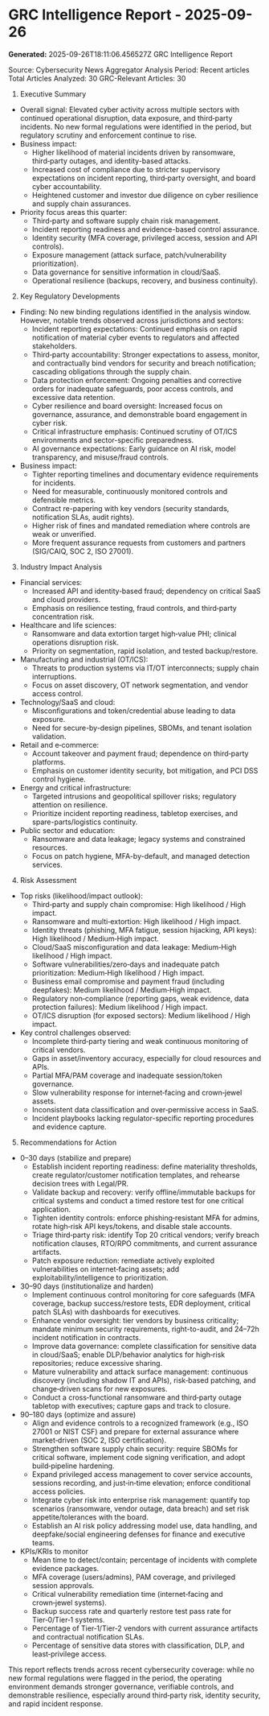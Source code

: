 # GRC Intelligence Report - 2025-09-26
**Generated:** 2025-09-26T18:11:06.456527Z
GRC Intelligence Report

Source: Cybersecurity News Aggregator
Analysis Period: Recent articles
Total Articles Analyzed: 30
GRC-Relevant Articles: 30

1) Executive Summary
- Overall signal: Elevated cyber activity across multiple sectors with continued operational disruption, data exposure, and third‑party incidents. No new formal regulations were identified in the period, but regulatory scrutiny and enforcement continue to rise.
- Business impact:
  - Higher likelihood of material incidents driven by ransomware, third‑party outages, and identity-based attacks.
  - Increased cost of compliance due to stricter supervisory expectations on incident reporting, third‑party oversight, and board cyber accountability.
  - Heightened customer and investor due diligence on cyber resilience and supply chain assurances.
- Priority focus areas this quarter:
  - Third‑party and software supply chain risk management.
  - Incident reporting readiness and evidence-based control assurance.
  - Identity security (MFA coverage, privileged access, session and API controls).
  - Exposure management (attack surface, patch/vulnerability prioritization).
  - Data governance for sensitive information in cloud/SaaS.
  - Operational resilience (backups, recovery, and business continuity).

2) Key Regulatory Developments
- Finding: No new binding regulations identified in the analysis window. However, notable trends observed across jurisdictions and sectors:
  - Incident reporting expectations: Continued emphasis on rapid notification of material cyber events to regulators and affected stakeholders.
  - Third‑party accountability: Stronger expectations to assess, monitor, and contractually bind vendors for security and breach notification; cascading obligations through the supply chain.
  - Data protection enforcement: Ongoing penalties and corrective orders for inadequate safeguards, poor access controls, and excessive data retention.
  - Cyber resilience and board oversight: Increased focus on governance, assurance, and demonstrable board engagement in cyber risk.
  - Critical infrastructure emphasis: Continued scrutiny of OT/ICS environments and sector-specific preparedness.
  - AI governance expectations: Early guidance on AI risk, model transparency, and misuse/fraud controls.
- Business impact:
  - Tighter reporting timelines and documentary evidence requirements for incidents.
  - Need for measurable, continuously monitored controls and defensible metrics.
  - Contract re-papering with key vendors (security standards, notification SLAs, audit rights).
  - Higher risk of fines and mandated remediation where controls are weak or unverified.
  - More frequent assurance requests from customers and partners (SIG/CAIQ, SOC 2, ISO 27001).

3) Industry Impact Analysis
- Financial services:
  - Increased API and identity‑based fraud; dependency on critical SaaS and cloud providers.
  - Emphasis on resilience testing, fraud controls, and third‑party concentration risk.
- Healthcare and life sciences:
  - Ransomware and data extortion target high‑value PHI; clinical operations disruption risk.
  - Priority on segmentation, rapid isolation, and tested backup/restore.
- Manufacturing and industrial (OT/ICS):
  - Threats to production systems via IT/OT interconnects; supply chain interruptions.
  - Focus on asset discovery, OT network segmentation, and vendor access control.
- Technology/SaaS and cloud:
  - Misconfigurations and token/credential abuse leading to data exposure.
  - Need for secure-by-design pipelines, SBOMs, and tenant isolation validation.
- Retail and e‑commerce:
  - Account takeover and payment fraud; dependence on third‑party platforms.
  - Emphasis on customer identity security, bot mitigation, and PCI DSS control hygiene.
- Energy and critical infrastructure:
  - Targeted intrusions and geopolitical spillover risks; regulatory attention on resilience.
  - Prioritize incident reporting readiness, tabletop exercises, and spare-parts/logistics continuity.
- Public sector and education:
  - Ransomware and data leakage; legacy systems and constrained resources.
  - Focus on patch hygiene, MFA-by-default, and managed detection services.

4) Risk Assessment
- Top risks (likelihood/impact outlook):
  - Third‑party and supply chain compromise: High likelihood / High impact.
  - Ransomware and multi‑extortion: High likelihood / High impact.
  - Identity threats (phishing, MFA fatigue, session hijacking, API keys): High likelihood / Medium‑High impact.
  - Cloud/SaaS misconfiguration and data leakage: Medium‑High likelihood / High impact.
  - Software vulnerabilities/zero‑days and inadequate patch prioritization: Medium‑High likelihood / High impact.
  - Business email compromise and payment fraud (including deepfakes): Medium likelihood / Medium‑High impact.
  - Regulatory non‑compliance (reporting gaps, weak evidence, data protection failures): Medium likelihood / High impact.
  - OT/ICS disruption (for exposed sectors): Medium likelihood / High impact.
- Key control challenges observed:
  - Incomplete third‑party tiering and weak continuous monitoring of critical vendors.
  - Gaps in asset/inventory accuracy, especially for cloud resources and APIs.
  - Partial MFA/PAM coverage and inadequate session/token governance.
  - Slow vulnerability response for internet‑facing and crown‑jewel assets.
  - Inconsistent data classification and over‑permissive access in SaaS.
  - Incident playbooks lacking regulator-specific reporting procedures and evidence capture.

5) Recommendations for Action
- 0–30 days (stabilize and prepare)
  - Establish incident reporting readiness: define materiality thresholds, create regulator/customer notification templates, and rehearse decision trees with Legal/PR.
  - Validate backup and recovery: verify offline/immutable backups for critical systems and conduct a timed restore test for one critical application.
  - Tighten identity controls: enforce phishing‑resistant MFA for admins, rotate high‑risk API keys/tokens, and disable stale accounts.
  - Triage third‑party risk: identify Top 20 critical vendors; verify breach notification clauses, RTO/RPO commitments, and current assurance artifacts.
  - Patch exposure reduction: remediate actively exploited vulnerabilities on internet‑facing assets; add exploitability/intelligence to prioritization.
- 30–90 days (institutionalize and harden)
  - Implement continuous control monitoring for core safeguards (MFA coverage, backup success/restore tests, EDR deployment, critical patch SLAs) with dashboards for executives.
  - Enhance vendor oversight: tier vendors by business criticality; mandate minimum security requirements, right-to-audit, and 24–72h incident notification in contracts.
  - Improve data governance: complete classification for sensitive data in cloud/SaaS; enable DLP/behavior analytics for high‑risk repositories; reduce excessive sharing.
  - Mature vulnerability and attack surface management: continuous discovery (including shadow IT and APIs), risk‑based patching, and change‑driven scans for new exposures.
  - Conduct a cross‑functional ransomware and third‑party outage tabletop with executives; capture gaps and track to closure.
- 90–180 days (optimize and assure)
  - Align and evidence controls to a recognized framework (e.g., ISO 27001 or NIST CSF) and prepare for external assurance where market‑driven (SOC 2, ISO certification).
  - Strengthen software supply chain security: require SBOMs for critical software, implement code signing verification, and adopt build‑pipeline hardening.
  - Expand privileged access management to cover service accounts, sessions recording, and just‑in‑time elevation; enforce conditional access policies.
  - Integrate cyber risk into enterprise risk management: quantify top scenarios (ransomware, vendor outage, data breach) and set risk appetite/tolerances with the board.
  - Establish an AI risk policy addressing model use, data handling, and deepfake/social engineering defenses for finance and executive teams.
- KPIs/KRIs to monitor
  - Mean time to detect/contain; percentage of incidents with complete evidence packages.
  - MFA coverage (users/admins), PAM coverage, and privileged session approvals.
  - Critical vulnerability remediation time (internet‑facing and crown‑jewel systems).
  - Backup success rate and quarterly restore test pass rate for Tier‑0/Tier‑1 systems.
  - Percentage of Tier‑1/Tier‑2 vendors with current assurance artifacts and contractual notification SLAs.
  - Percentage of sensitive data stores with classification, DLP, and least‑privilege access.

This report reflects trends across recent cybersecurity coverage: while no new formal regulations were flagged in the period, the operating environment demands stronger governance, verifiable controls, and demonstrable resilience, especially around third‑party risk, identity security, and rapid incident response.
